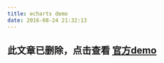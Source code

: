 ```yaml
---
title: echarts demo
date: 2016-08-24 21:32:13
---
```

## 此文章已删除，点击查看 [官方demo](https://echarts.apache.org/examples/zh/index.html)
  